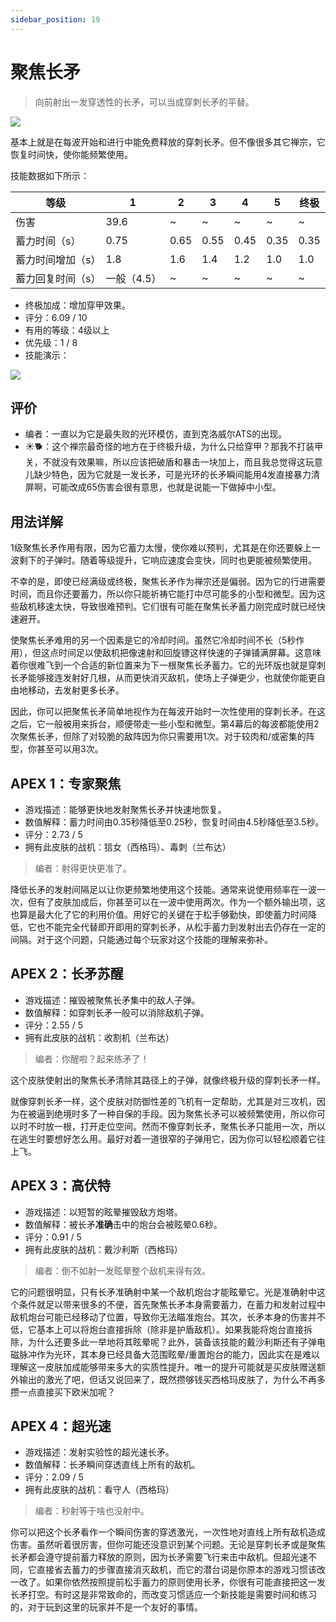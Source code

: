 ```yaml
---
sidebar_position: 19
---
```


# 聚焦长矛

> 向前射出一发穿透性的长矛，可以当成穿刺长矛的平替。

<img src="/terms/FL.png" style={{zoom:0.85}}/>

基本上就是在每波开始和进行中能免费释放的穿刺长矛。但不像很多其它禅宗，它恢复时间快，使你能频繁使用。

技能数据如下所示：

| 等级              | 1           | 2    | 3    | 4    | 5    | 终极 |
| ----------------- | ----------- | ---- | ---- | ---- | ---- | ---- |
| 伤害              | 39.6        | ~    | ~    | ~    | ~    | ~    |
| 蓄力时间（s）     | 0.75        | 0.65 | 0.55 | 0.45 | 0.35 | 0.35 |
| 蓄力时间增加（s） | 1.8         | 1.6  | 1.4  | 1.2  | 1.0  | 1.0  |
| 蓄力回复时间（s） | 一般（4.5） | ~    | ~    | ~    | ~    | ~    |

- 终极加成：增加穿甲效果。
- 评分：6.09 / 10
- 有用的等级：4级以上
- 优先级：1 / 8
- 技能演示：

<img src="/skills/fl.gif" style={{zoom:1}}/>

## 评价

- 编者：一直以为它是最失败的光环模仿，直到克洛威尔ATS的出现。
- ☀🐕：这个禅宗最奇怪的地方在于终极升级，为什么只给穿甲？那我不打装甲关，不就没有效果嘛，所以应该把破盾和暴击一块加上，而且我总觉得这玩意儿缺少特色，因为它就是一发长矛，可是光环的长矛瞬间能用4发直接暴力清屏啊，可能改成65伤害会很有意思，也就是说能一下做掉中小型。

## 用法详解

1级聚焦长矛作用有限，因为它蓄力太慢，使你难以预判，尤其是在你还要躲上一波剩下的子弹时。随着等级提升，它响应速度会变快，同时也更能被频繁使用。

不幸的是，即使已经满级或终极，聚焦长矛作为禅宗还是偏弱。因为它的行进需要时间，而且你还要蓄力，所以你只能祈祷它能打中尽可能多的小型和微型。因为这些敌机移速太快，导致很难预判。它们很有可能在聚焦长矛蓄力刚完成时就已经快速避开。

使聚焦长矛难用的另一个因素是它的冷却时间。虽然它冷却时间不长（5秒作用），但这点时间足以使敌机把像速射和回旋镖这样快速的子弹铺满屏幕。这意味着你很难飞到一个合适的新位置来为下一根聚焦长矛蓄力。它的光环版也就是穿刺长矛能够接连发射好几根，从而更快消灭敌机，使场上子弹更少，也就使你能更自由地移动，去发射更多长矛。

因此，你可以把聚焦长矛简单地视作为在每波开始时一次性使用的穿刺长矛。在这之后，它一般被用来拆台，顺便带走一些小型和微型。第4幕后的每波都能使用2次聚焦长矛，但除了对较脆的敌阵因为你只需要用1次。对于较肉和/或密集的阵型，你甚至可以用3次。

## APEX 1：专家聚焦

- 游戏描述：能够更快地发射聚焦长矛并快速地恢复。
- 数值解释：蓄力时间由0.35秒降低至0.25秒，恢复时间由4.5秒降低至3.5秒。
- 评分：2.73 / 5
- 拥有此皮肤的战机：狺女（西格玛）、毒刺（兰布达）

> 编者：射得更快更准了。

降低长矛的发射间隔足以让你更频繁地使用这个技能。通常来说使用频率在一波一次，但有了皮肤加成后，你甚至可以在一波中使用两次。作为一个额外输出项，这也算是最大化了它的利用价值。用好它的关键在于松手够勤快，即使蓄力时间降低，它也不能完全代替即开即用的穿刺长矛，从松手蓄力到发射出去仍存在一定的间隔。对于这个问题，只能通过每个玩家对这个技能的理解来弥补。

## APEX 2：长矛苏醒

- 游戏描述：摧毁被聚焦长矛集中的敌人子弹。
- 数值解释：如穿刺长矛一般可以消除敌机子弹。
- 评分：2.55 / 5
- 拥有此皮肤的战机：收割机（兰布达）

> 编者：你醒啦？起来练矛了！

这个皮肤使射出的聚焦长矛清除其路径上的子弹，就像终极升级的穿刺长矛一样。

就像穿刺长矛一样，这个皮肤对防御性差的飞机有一定帮助，尤其是对三攻机，因为在被逼到绝境时多了一种自保的手段。因为聚焦长矛可以被频繁使用，所以你可以时不时放一根，打开走位空间。然而不像穿刺长矛，聚焦长矛只能用一次，所以在逃生时要想好怎么用。最好对着一道很窄的子弹用它，因为你可以轻松顺着它往上飞。

## APEX 3：高伏特

- 游戏描述：以短暂的眩晕摧毁敌方炮塔。
- 数值解释：被长矛**准确**击中的炮台会被眩晕0.6秒。
- 评分：0.91 / 5
- 拥有此皮肤的战机：戴沙利斯（西格玛）

> 编者：倒不如射一发眩晕整个敌机来得有效。

它的问题很明显，只有长矛准确射中某一个敌机炮台才能眩晕它。光是准确射中这个条件就足以带来很多的不便，首先聚焦长矛本身需要蓄力，在蓄力和发射过程中敌机炮台可能已经移动了位置，导致你无法瞄准炮台。其次，长矛本身的伤害并不低，它基本上可以将炮台直接拆除（除非是护盾敌机）。如果我能将炮台直接拆除，为什么还要多此一举地将其眩晕呢？此外，装备该技能的戴沙利斯还有子弹电磁脉冲作为光环，其本身已经具备大范围眩晕/重置炮台的能力，因此实在是难以理解这一皮肤加成能够带来多大的实质性提升。唯一的提升可能就是买皮肤赠送额外输出的激光了吧，但话又说回来了，既然攒够钱买西格玛皮肤了，为什么不再多攒一点直接买下欧米加呢？

## APEX 4：超光速

- 游戏描述：发射实验性的超光速长矛。
- 数值解释：长矛瞬间穿透直线上所有的敌机。
- 评分：2.09 / 5
- 拥有此皮肤的战机：看守人（西格玛）

> 编者：秒射等于啥也没射中。

你可以把这个长矛看作一个瞬间伤害的穿透激光，一次性地对直线上所有敌机造成伤害。虽然听着很厉害，但你可能还没意识到某个问题。无论是穿刺长矛或是聚焦长矛都会遵守提前蓄力释放的原则，因为长矛需要飞行来击中敌机。但超光速不同，它直接省去蓄力的步骤直接消灭敌机，而它的潜台词是你原本的游戏习惯该改一改了。如果你依然按照提前松手蓄力的原则使用长矛，你很有可能直接把这一发长矛打空。有时这是非常致命的，而改变习惯适应一个新技能是需要时间和练习的，对于玩到这里的玩家并不是一个友好的事情。